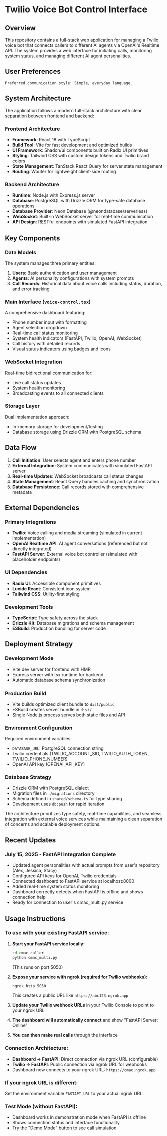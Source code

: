 # Twilio Voice Bot Control Interface

## Overview

This repository contains a full-stack web application for managing a Twilio voice bot that connects callers to different AI agents via OpenAI's Realtime API. The system provides a web interface for initiating calls, monitoring system status, and managing different AI agent personalities.

## User Preferences

```
Preferred communication style: Simple, everyday language.
```

## System Architecture

The application follows a modern full-stack architecture with clear separation between frontend and backend:

### Frontend Architecture
- **Framework**: React 18 with TypeScript
- **Build Tool**: Vite for fast development and optimized builds
- **UI Framework**: Shadcn/ui components built on Radix UI primitives
- **Styling**: Tailwind CSS with custom design tokens and Twilio brand colors
- **State Management**: TanStack React Query for server state management
- **Routing**: Wouter for lightweight client-side routing

### Backend Architecture
- **Runtime**: Node.js with Express.js server
- **Database**: PostgreSQL with Drizzle ORM for type-safe database operations
- **Database Provider**: Neon Database (@neondatabase/serverless)
- **WebSocket**: Built-in WebSocket server for real-time communication
- **API Design**: RESTful endpoints with simulated FastAPI integration

## Key Components

### Data Models
The system manages three primary entities:
1. **Users**: Basic authentication and user management
2. **Agents**: AI personality configurations with system prompts
3. **Call Records**: Historical data about voice calls including status, duration, and error tracking

### Main Interface (`voice-control.tsx`)
A comprehensive dashboard featuring:
- Phone number input with formatting
- Agent selection dropdown
- Real-time call status monitoring
- System health indicators (FastAPI, Twilio, OpenAI, WebSocket)
- Call history with detailed records
- Visual status indicators using badges and icons

### WebSocket Integration
Real-time bidirectional communication for:
- Live call status updates
- System health monitoring
- Broadcasting events to all connected clients

### Storage Layer
Dual implementation approach:
- In-memory storage for development/testing
- Database storage using Drizzle ORM with PostgreSQL schema

## Data Flow

1. **Call Initiation**: User selects agent and enters phone number
2. **External Integration**: System communicates with simulated FastAPI server
3. **Real-time Updates**: WebSocket broadcasts call status changes
4. **State Management**: React Query handles caching and synchronization
5. **Database Persistence**: Call records stored with comprehensive metadata

## External Dependencies

### Primary Integrations
- **Twilio**: Voice calling and media streaming (simulated in current implementation)
- **OpenAI Realtime API**: AI agent conversations (referenced but not directly integrated)
- **FastAPI Server**: External voice bot controller (simulated with placeholder endpoints)

### UI Dependencies
- **Radix UI**: Accessible component primitives
- **Lucide React**: Consistent icon system
- **Tailwind CSS**: Utility-first styling

### Development Tools
- **TypeScript**: Type safety across the stack
- **Drizzle Kit**: Database migrations and schema management
- **ESBuild**: Production bundling for server code

## Deployment Strategy

### Development Mode
- Vite dev server for frontend with HMR
- Express server with tsx runtime for backend
- Automatic database schema synchronization

### Production Build
- Vite builds optimized client bundle to `dist/public`
- ESBuild creates server bundle in `dist/`
- Single Node.js process serves both static files and API

### Environment Configuration
Required environment variables:
- `DATABASE_URL`: PostgreSQL connection string
- Twilio credentials (TWILIO_ACCOUNT_SID, TWILIO_AUTH_TOKEN, TWILIO_PHONE_NUMBER)
- OpenAI API key (OPENAI_API_KEY)

### Database Strategy
- Drizzle ORM with PostgreSQL dialect
- Migration files in `./migrations` directory
- Schema defined in `shared/schema.ts` for type sharing
- Development uses `db:push` for rapid iteration

The architecture prioritizes type safety, real-time capabilities, and seamless integration with external voice services while maintaining a clean separation of concerns and scalable deployment options.

## Recent Updates

### July 15, 2025 - FastAPI Integration Complete
- Updated agent personalities with actual prompts from user's repository (Alex, Jessica, Stacy)
- Configured API keys for OpenAI, Twilio credentials  
- Connected dashboard to FastAPI service at localhost:8000
- Added real-time system status monitoring
- Dashboard correctly detects when FastAPI is offline and shows connection help
- Ready for connection to user's cmac_multi.py service

## Usage Instructions

### To use with your existing FastAPI service:
1. **Start your FastAPI service locally:**
   ```bash
   cd cmac_caller
   python cmac_multi.py
   ```
   (This runs on port 5050)

2. **Expose your service with ngrok (required for Twilio webhooks):**
   ```bash
   ngrok http 5050
   ```
   This creates a public URL like `https://abc123.ngrok.app`

3. **Update your Twilio webhook URLs** in your Twilio Console to point to your ngrok URL
   
4. **The dashboard will automatically connect** and show "FastAPI Server: Online"

5. **You can then make real calls** through the interface

### Connection Architecture:
- **Dashboard → FastAPI**: Direct connection via ngrok URL (configurable)
- **Twilio → FastAPI**: Public connection via ngrok URL for webhooks  
- Dashboard now connects to your ngrok URL: `https://cmac.ngrok.app`

### If your ngrok URL is different:
Set the environment variable `FASTAPI_URL` to your actual ngrok URL

### Test Mode (without FastAPI):
- Dashboard works in demonstration mode when FastAPI is offline
- Shows connection status and interface functionality  
- Try the "Demo Mode" button to see call simulation
